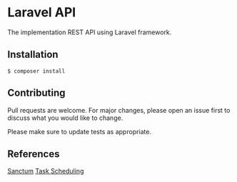 # Laravel API

The implementation REST API using Laravel framework.

## Installation

```console
$ composer install
```

## Contributing
Pull requests are welcome. For major changes, please open an issue first to discuss what you would like to change.

Please make sure to update tests as appropriate.

## References

[Sanctum](https://laravel.com/docs/8.x/sanctum)
[Task Scheduling](https://laravel.com/docs/8.x/scheduling)